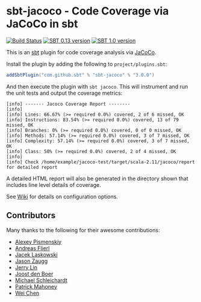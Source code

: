 # sbt-jacoco - Code Coverage via JaCoCo in sbt

[![Build Status](https://travis-ci.org/sbt/sbt-jacoco.svg?branch=master)](https://travis-ci.org/sbt/sbt-jacoco)
[![SBT 0.13 version](https://img.shields.io/badge/sbt_0.13-3.0.0-blue.svg)](https://bintray.com/stringbean/sbt-plugins/sbt-jacoco)
[![SBT 1.0 version](https://img.shields.io/badge/sbt_1.0-3.0.0-blue.svg)](https://bintray.com/stringbean/sbt-plugins/sbt-jacoco)

This is an [sbt](http://scala-sbt.org/) plugin for code coverage analysis via [JaCoCo](http://www.eclemma.org/jacoco/).

Install the plugin by adding the following to `project/plugins.sbt`:

```scala
addSbtPlugin("com.github.sbt" % "sbt-jacoco" % "3.0.0")
```

And then execute the plugin with `sbt jacoco`. This will instrument and run the unit tests and output the coverage
metrics:

```
[info] ------- Jacoco Coverage Report --------
[info]
[info] Lines: 66.67% (>= required 0.0%) covered, 2 of 6 missed, OK
[info] Instructions: 83.54% (>= required 0.0%) covered, 13 of 79 missed, OK
[info] Branches: 0% (>= required 0.0%) covered, 0 of 0 missed, OK
[info] Methods: 57.14% (>= required 0.0%) covered, 3 of 7 missed, OK
[info] Complexity: 57.14% (>= required 0.0%) covered, 3 of 7 missed, OK
[info] Class: 50% (>= required 0.0%) covered, 2 of 4 missed, OK
[info]
[info] Check /home/example/jacoco-test/target/scala-2.11/jacoco/report for detailed report
```

A detailed HTML report will also be generated in the directory shown that includes line level details of coverage.

See [Wiki](https://github.com/sbt/sbt-jacoco/wiki) for details on configuration options.

## Contributors

Many thanks to the following for their awesome contributions:

* [Alexey Pismenskiy](https://github.com/apismensky)
* [Andreas Flierl](https://bitbucket.org/asflierl)
* [Jacek Laskowski](https://github.com/jaceklaskowski)
* [Jason Zaugg](https://github.com/retronym)
* [Jerry Lin](https://github.com/linjer)
* [Joost den Boer](https://bitbucket.org/diversit)
* [Michael Schleichardt](https://github.com/schleichardt)
* [Patrick Mahoney](https://bitbucket.org/paddymahoney)
* [Wei Chen](https://github.com/wchen9911)

